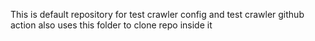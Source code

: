 This is default repository for test crawler config and test crawler github action also uses this folder to clone repo inside it
